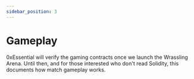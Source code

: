```yaml
---
sidebar_position: 3
---
```


# Gameplay

0xEssential will verify the gaming contracts once we launch the Wrassling Arena. Until then, and for those interested who don't read Solidity, this documents how match gameplay works.